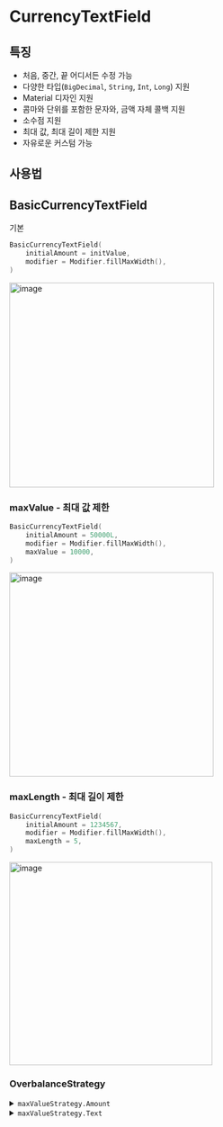 # CurrencyTextField

## 특징

- 처음, 중간, 끝 어디서든 수정 가능
- 다양한 타입(`BigDecimal`, `String`, `Int`, `Long`) 지원
- Material 디자인 지원
- 콤마와 단위를 포함한 문자와, 금액 자체 콜백 지원
- 소수점 지원
- 최대 값, 최대 길이 제한 지원
- 자유로운 커스텀 가능

## 사용법

## BasicCurrencyTextField

기본

```kotlin
BasicCurrencyTextField(
    initialAmount = initValue,
    modifier = Modifier.fillMaxWidth(),
)
```

<img width="364" alt="image" src="https://github.com/mangbaam/CustomView/assets/44221447/3a145ca1-40ce-4afd-b51a-562c61e878ed">

### maxValue - 최대 값 제한

```kotlin
BasicCurrencyTextField(
    initialAmount = 50000L,
    modifier = Modifier.fillMaxWidth(),
    maxValue = 10000,
)
```

<img width="363" alt="image" src="https://github.com/mangbaam/CustomView/assets/44221447/1a40b14f-10fe-4d4d-b328-12ca6f205cbf">

### maxLength - 최대 길이 제한

```kotlin
BasicCurrencyTextField(
    initialAmount = 1234567,
    modifier = Modifier.fillMaxWidth(),
    maxLength = 5,
)
```

<img width="361" alt="image" src="https://github.com/mangbaam/CustomView/assets/44221447/c5afede4-68f9-455e-9f9d-714cb151d6c6">

### OverbalanceStrategy

<details>
<summary><code>maxValueStrategy.Amount</code></summary>

#### `maxValueStrategy`
  
**MaxValue** - maxValue로 설정한 값으로 표시 (기본 설정)

```kotlin
BasicCurrencyTextField(
    initialAmount = 50000L,
    modifier = Modifier.fillMaxWidth(),
    maxValue = 10000,
    maxValueStrategy = OverbalanceStrategy.Amount.MaxValue,
)
```

<img width="363" alt="image" src="https://github.com/mangbaam/CustomView/assets/44221447/338c6a7e-7103-419e-a4e2-d549d442fb01">

**Default** - 기본 값(0)으로 표시

```kotlin
BasicCurrencyTextField(
    initialAmount = 50000L,
    modifier = Modifier.fillMaxWidth(),
    maxValue = 10000,
    maxValueStrategy = OverbalanceStrategy.Amount.Default,
)
```

<img width="360" alt="image" src="https://github.com/mangbaam/CustomView/assets/44221447/4e21ebc5-9a63-4c87-a14e-833698e8f456">

**Ignore** - maxValue 보다 큰 값은 입력되지 않음 (초기 값은 maxValue 로 설정)

```kotlin
BasicCurrencyTextField(
    initialAmount = 50000L,
    modifier = Modifier.fillMaxWidth(),
    maxValue = 10000,
    maxValueStrategy = OverbalanceStrategy.Amount.Ignore,
)
```

<img width="363" alt="image" src="https://github.com/mangbaam/CustomView/assets/44221447/c52f4025-2cb3-4eed-8edc-f84a3bbf1fff">

</details>

<details>
<summary><code>maxValueStrategy.Text</code></summary>
  
#### `maxLengthStrategy`
  
**DropLast** - maxLength 를 초과하는 문자 개수만큼 뒤에서 자름 (기본 설정)
 
```kotlin
BasicCurrencyTextField(
    initialAmount = 1234567,
    modifier = Modifier.fillMaxWidth(),
    maxLength = 5,
    maxLengthStrategy = OverbalanceStrategy.Text.DropLast
)
```
 
<img width="361" alt="image" src="https://github.com/mangbaam/CustomView/assets/44221447/c5afede4-68f9-455e-9f9d-714cb151d6c6">

**DropFirst** - maxLength 를 초과하는 문자 개수만큼 앞에서 자름

```kotlin
BasicCurrencyTextField(
    initialAmount = 1234567,
    modifier = Modifier.fillMaxWidth(),
    maxLength = 5,
    maxLengthStrategy = OverbalanceStrategy.Text.DropFirst
)
```
  
<img width="362" alt="image" src="https://github.com/mangbaam/CustomView/assets/44221447/5483912d-d6e6-48a2-8368-1df74a931147">
  
**Default** - 기본 값(0)으로 표시
  
```kotlin
BasicCurrencyTextField(
    initialAmount = 1234567,
    modifier = Modifier.fillMaxWidth(),
    maxLength = 5,
    maxLengthStrategy = OverbalanceStrategy.Text.Default
)
```
  
<img width="364" alt="image" src="https://github.com/mangbaam/CustomView/assets/44221447/bab88af5-21b5-4566-9a5b-af2c7d402575">

**Ignore** - 최대 길이 도달 시 입력 무시 (초기 값은 DropLast로 maxLength 만큼 잘림)

```kotlin
BasicCurrencyTextField(
    initialAmount = 1234567,
    modifier = Modifier.fillMaxWidth(),
    maxLength = 5,
    maxLengthStrategy = OverbalanceStrategy.Text.Ignore
)
```

<img width="359" alt="image" src="https://github.com/mangbaam/CustomView/assets/44221447/0c958802-223d-49be-9026-b0ccd749a53f">

</details>
